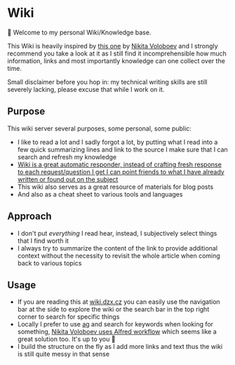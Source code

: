 # Wiki

👋 Welcome to my personal Wiki/Knowledge base.

This Wiki is heavily inspired by [this one](https://wiki.nikitavoloboev.xyz/) by [Nikita Voloboev](https://nikitavoloboev.xyz/) and I strongly recommend you take a look at it as I still find it incomprehensible how much information, links and most importantly knowledge can one collect over the time.

Small disclaimer before you hop in: my technical writing skills are still severely lacking, please excuse that while I work on it.

## Purpose

This wiki server several purposes, some personal, some public:

- I like to read a lot and I sadly forgot a lot, by putting what I read into a few quick summarizing lines and link to the source I make sure that I can search and refresh my knowledge
- [Wiki is a great automatic responder, instead of crafting fresh response to each request/question I get I can point friends to what I have already written or found out on the subject](https://review.firstround.com/the-engineering-leader's-guide-to-crafting-a-personal-brand-that-stands-out-from-the-crowd)
- This wiki also serves as a great resource of materials for blog posts
- And also as a cheat sheet to various tools and languages

## Approach

- I don't put _everything_ I read hear, instead, I subjectively select things that I find worth it
- I always try to summarize the content of the link to provide additional context without the necessity to revisit the whole article when coming back to various topics

## Usage

- If you are reading this at [wiki.dzx.cz](https://wiki.dzx.cz/) you can easily use the navigation bar at the side to explore the wiki or the search bar in the top right corner to search for specific things
- Locally I prefer to use [ag](https://github.com/ggreer/the_silver_searcher) and search for keywords when looking for something, [Nikita Voloboev uses Alfred workflow](https://wiki.nikitavoloboev.xyz/#using-the-wiki-well) which seems like a great solution too. It's up to you 🤷
- I build the structure on the fly as I add more links and text thus the wiki is still quite messy in that sense

